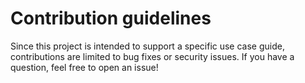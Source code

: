 # Contribution guidelines

Since this project is intended to support a specific use case guide, contributions are limited to bug fixes or security issues. If you have a question, feel free to open an issue!
